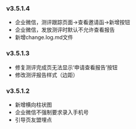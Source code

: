 ### v3.5.1.4
- 企业微信，测评跟踪页面->查看邀请函->新增按钮
- 企业微信，发放测评时默认不允许查看报告
- 新增change.log.md文件
### v3.5.1.3
- 修复测评完成页无法显示‘申请查看报告’按钮
- 修改测评报告样式（边距）
### v3.5.1.2
- 新增横向柱状图
- 企业微信不强制要求录入手机号
- 引导页友盟埋点
